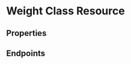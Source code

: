 # Weight Class Resource

## Properties

<ResourceProperties :resource="'weight_class'" :lang="'en'"/>

<ResourceScopes :resource="'weight_class'"/>

## Endpoints

[//]: <> (GET ENDPOINT)
<ResourceEndpoint :resource="'weight_class'" :endpoint="'get'" :lang="'en'">

<template v-slot:responseJSON>

<<< @/docs/fixtures/api/weight_class/response/json/get_id.json

</template>

<template v-slot:responseXML>

<<< @/docs/fixtures/api/weight_class/response/xml/get_id.xml

</template>

</ResourceEndpoint>

[//]: <> (GETCOLLECTION ENDPOINT)
<ResourceEndpoint :resource="'weight_class'" :endpoint="'getCollection'" :lang="'en'">

<template v-slot:responseJSON>

<<< @/docs/fixtures/api/weight_class/response/json/get_page.json

</template>

<template v-slot:responseXML>

<<< @/docs/fixtures/api/weight_class/response/xml/get_page.xml

</template>

</ResourceEndpoint>

